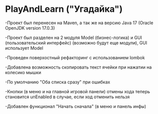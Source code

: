 # PlayAndLearn ("Угадайка")

-Проект был перенесен на Maven, а так же на версию Java 17 (Oracle OpenJDK version 17.0.3)

-Проект был разделен на 2 модуля Model (бизнес-логика) и GUI (пользовательский интерфейс) (возможно будут еще модули), GUI использует Model

-Проведен поверхостный рефакторинг с использованием lombok

-Добавлена возможность скопировать текст ячейки при нажатии на колесико мышки

-По умолчанию "Оба списка сразу" при ошибках

-Кнопки (в меню и на главной игровой панели) отмены хода теперь становится unEnabled в случае, если ход отменить нельзя

-Добавлен функционал "Начать сначала" (в меню и панель инфы)
